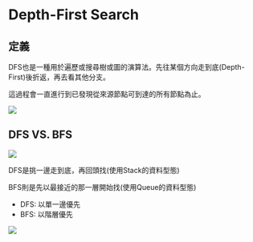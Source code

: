 # Depth-First Search 

## 定義
DFS也是一種用於遍歷或搜尋樹或圖的演算法。先往某個方向走到底(Depth-First)後折返，再去看其他分支。

這過程會一直進行到已發現從來源節點可到達的所有節點為止。

![](https://i.imgur.com/Z6SIeJv.png)

## DFS VS. BFS 
![](https://i.imgur.com/gPqpwpO.png)

DFS是挑一邊走到底，再回頭找(使用Stack的資料型態)

BFS則是先以最接近的那一層開始找(使用Queue的資料型態)
- DFS: 以單一邊優先
- BFS: 以階層優先

![](https://i.imgur.com/KDLXUCc.png)
